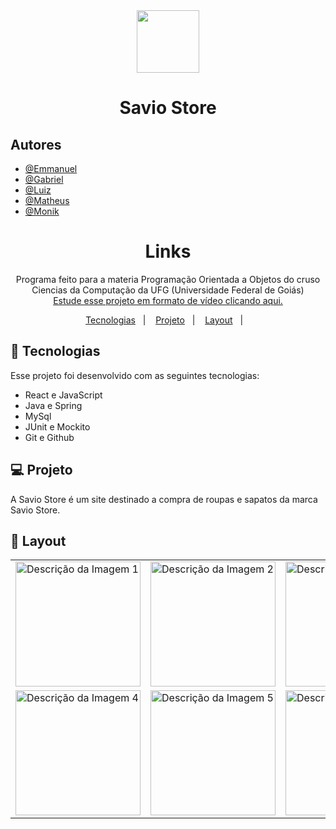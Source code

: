 <div align="center">
  <img src="https://exbxwvxqlnbphyieygiz.supabase.co/storage/v1/object/public/Roupas/S-logo.png" width="100">
</div>

<h1 align="center"> Savio Store </h1>

## Autores

- [@Emmanuel](https://github.com/manotv-alt)
- [@Gabriel](https://github.com/GabSoares404)
- [@Luiz](https://github.com/LuizGDC7)
- [@Matheus](https://github.com/gauloish)
- [@Monik](https://github.com/MonikAlves)

<h1 align="center"> Links </h1>

<p align="center">
Programa feito para a materia Programação Orientada a Objetos do cruso Ciencias da Computação da UFG (Universidade Federal de Goiás)  <br/>
<a href="https://lp.rocketseat.com.br/devlinks/inscricao?utm_source=github&utm_medium=descricao&utm_campaign=capture-devlinks&utm_term=organic&utm_content=descricao-github-mayk-brito">Estude esse projeto em formato de vídeo clicando aqui.</a>
</p>

<p align="center">
  <a href="#-tecnologias">Tecnologias</a>&nbsp;&nbsp;&nbsp;|&nbsp;&nbsp;&nbsp;
  <a href="#-projeto">Projeto</a>&nbsp;&nbsp;&nbsp;|&nbsp;&nbsp;&nbsp;
  <a href="#-layout">Layout</a>&nbsp;&nbsp;&nbsp;|&nbsp;&nbsp;&nbsp;
</p>


## 🚀 Tecnologias

Esse projeto foi desenvolvido com as seguintes tecnologias:

- React e JavaScript
- Java e Spring
- MySql
- JUnit e Mockito
- Git e Github

## 💻 Projeto

A Savio Store é um site destinado a compra de roupas e sapatos da marca Savio Store.


## 🔖 Layout
<div align="center">
  <table>
    <tr>
      <td>
        <img src="https://exbxwvxqlnbphyieygiz.supabase.co/storage/v1/object/public/Roupas/Captura%20de%20tela%202024-08-01%20142018%20-%20Copia.png" alt="Descrição da Imagem 1" width="200">
      </td>
      <td>
        <img src="https://exbxwvxqlnbphyieygiz.supabase.co/storage/v1/object/public/Roupas/Captura%20de%20tela%202024-08-01%20142047.png" alt="Descrição da Imagem 2" width="200">
      </td>
      <td>
        <img src="https://exbxwvxqlnbphyieygiz.supabase.co/storage/v1/object/public/Roupas/Captura%20de%20tela%202024-08-01%20142030%20-%20Copia.png" alt="Descrição da Imagem 3" width="200">
      </td>
    </tr>
    <tr>
      <td>
        <img src="https://exbxwvxqlnbphyieygiz.supabase.co/storage/v1/object/public/Roupas/Captura%20de%20tela%202024-08-01%20142037.png" alt="Descrição da Imagem 4" width="200">
      </td>
      <td>
        <img src="https://exbxwvxqlnbphyieygiz.supabase.co/storage/v1/object/public/Roupas/Captura%20de%20tela%202024-08-01%20142131.png" alt="Descrição da Imagem 5" width="200">
      </td>
      <td>
        <img src="https://exbxwvxqlnbphyieygiz.supabase.co/storage/v1/object/public/Roupas/Captura%20de%20tela%202024-08-01%20142328.png" alt="Descrição da Imagem 6" width="200">
      </td>
    </tr>
  </table>
</div>
